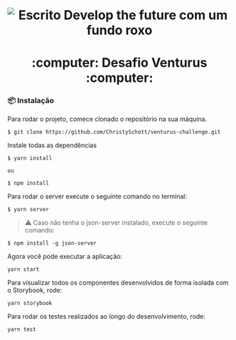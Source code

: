 <h1 align="center"><img alt="Escrito Develop the future com um fundo roxo" src="https://media-exp1.licdn.com/dms/image/C4D1BAQEO8EU8OYW5pg/company-background_10000/0?e=2159024400&v=beta&t=oFnlYqXmjL2nGZjKIKdP7h2UiI5vhi7NNdaoBzYNMN4" /></h1>

<h1 align="center">
 :computer: Desafio Venturus :computer:
</h1>

### 📦 Instalação

Para rodar o projeto, comece clonado o repositório na sua máquina.

```
$ git clone https://github.com/ChristySchott/venturus-challenge.git
```

Instale todas as dependências

```
$ yarn install

ou

$ npm install
```

Para rodar o server execute o seguinte comando no terminal:

```
$ yarn server
```
> :warning: Caso não tenha o json-server instalado, execute o seguinte comando:

```
$ npm install -g json-server 
```

Agora você pode executar a aplicação:

```
yarn start
```

Para visualizar todos os componentes desenvolvidos de forma isolada com o Storybook, rode: 

```
yarn storybook
```

Para rodar os testes realizados ao longo do desenvolvimento, rode:

```
yarn test
```
